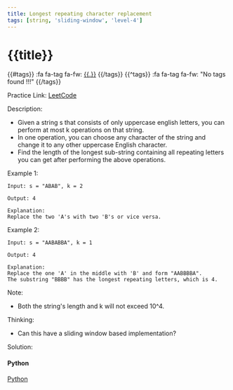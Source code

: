```yaml
---
title: Longest repeating character replacement
tags: [string, 'sliding-window', 'level-4']
---
```


# {{title}}

{{#tags}}
:fa fa-tag fa-fw: [{{.}}]({{tagspath}}/{{.}})
{{/tags}}
{{^tags}}
:fa fa-tag fa-fw: "No tags found !!!"
{{/tags}}

Practice Link: [LeetCode](https://leetcode.com/problems/longest-repeating-character-replacement/)

Description:

- Given a string s that consists of only uppercase english letters, you can perform at most k operations on that string.
- In one operation, you can choose any character of the string and change it to any other uppercase English character.
- Find the length of the longest sub-string containing all repeating letters you can get after performing the above operations.

Example 1:

```text
Input: s = "ABAB", k = 2

Output: 4

Explanation:
Replace the two 'A's with two 'B's or vice versa.
```

Example 2:

```text
Input: s = "AABABBA", k = 1

Output: 4

Explanation:
Replace the one 'A' in the middle with 'B' and form "AABBBBA".
The substring "BBBB" has the longest repeating letters, which is 4.
```

Note:

- Both the string's length and k will not exceed 10^4.

Thinking:

- Can this have a sliding window based implementation?

Solution:

<!-- tabs:start -->
#### **Python**

[Python](../pycode/string/longest-repeating-character-replacement.py ':include :type=code')
<!-- tabs:end -->
